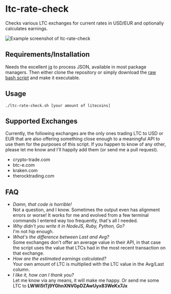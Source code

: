 ltc-rate-check
==============

Checks various LTC exchanges for current rates in USD/EUR and optionally calculates earnings.

![Example screenshot of ltc-rate-check](http://i.imgur.com/Y0WXvBD.png)

Requirements/Installation
-----
Needs the excellent [jq](http://stedolan.github.io/jq/) to process JSON, available in most package managers. Then either clone the repository or simply download the [raw bash script](https://github.com/matrixagent/ltc-rate-check/raw/master/ltc-rate-check.sh) and make it executable.  

Usage
-----
```./ltc-rate-check.sh [your amount of litecoins]```

Supported Exchanges
-------------------
Currently, the following exchanges are the only ones trading LTC to USD or EUR that are also offering something close enough to a meaningful API to use them for the purposes of this script. If you happen to know of any other, please let me know and I'll happily add them (or send me a pull request).

* crypto-trade.com
* btc-e.com
* kraken.com
* therocktrading.com

FAQ
---
* *Damn, that code is horrible!*  
  Not a question, and I know. Sometimes the output even has alignment errors or worse! It works for me and evolved from a few terminal commands I entered way too frequently, that's all I needed.
* *Why didn't you write it in NodeJS, Ruby, Python, Go?*  
  I'm not hip enough.
* *What's the difference between Last and Avg?*  
  Some exchanges don't offer an average value in their API, in that case the script uses the value that LTCs had in the most recent transaction on that exchange.
* *How are the estimated earnings calculated?*  
  Your own amount of LTC is multiplied with the LTC value in the Avg/Last column.
* *I like it, how can I thank you?*  
  Let me know via any means, it will make me happy. Or send me some LTC to **LWWi5tTj9YGhnXNVGpDZAwUyx83WeKx7Jx**
